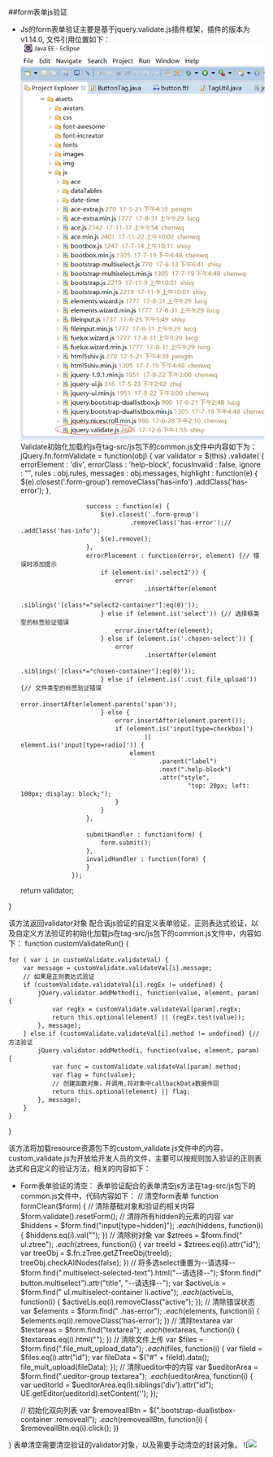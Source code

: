 

##form表单js验证

* Js的form表单验证主要是基于jquery.validate.js插件框架，插件的版本为v1.14.0,
文件引用位置如下：
![](/assets/frontDoc_validate1.png)
Validate初始化加载的js在tag-src/js包下的common.js文件中内容如下为：
	jQuery.fn.formValidate = function(obj) {
	var validator = $(this)
			.validate(
					{
						errorElement : 'div',
						errorClass : 'help-block',
						focusInvalid : false,
						ignore : "",
						rules : obj.rules,
						messages : obj.messages,
						highlight : function(e) {
							$(e).closest('.form-group').removeClass('has-info')
									.addClass('has-error');
						},

						success : function(e) {
							$(e).closest('.form-group')
									.removeClass('has-error');// .addClass('has-info');
							$(e).remove();
						},
						errorPlacement : function(error, element) {// 错误时添加提示
							if (element.is('.select2')) {
								error
										.insertAfter(element
												.siblings('[class*="select2-container"]:eq(0)'));
							} else if (element.is('select')) {// 选择框类型的标签验证错误
								error.insertAfter(element);
							} else if (element.is('.chosen-select')) {
								error
										.insertAfter(element
												.siblings('[class*="chosen-container"]:eq(0)'));
							} else if (element.is('.cust_file_upload')) {// 文件类型的标签验证错误
								error.insertAfter(element.parents('span'));
							} else {
								error.insertAfter(element.parent());
								if (element.is('input[type=checkbox]')
										|| element.is('input[type=radio]')) {
									element
											.parent("label")
											.next(".help-block")
											.attr("style",
													"top: 20px; left: 100px; display: block;");
								}
							}
						},

						submitHandler : function(form) {
							form.submit();
						},
						invalidHandler : function(form) {
						}
					});
	return validator;

}

该方法返回validator对象
配合该js验证的自定义表单验证，正则表达式验证，以及自定义方法验证的初始化加载js在tag-src/js包下的common.js文件中，内容如下：
function customValidateRun() {

	for ( var i in customValidate.validateVal) {
		var message = customValidate.validateVal[i].message;
		// 如果是正则表达式验证
		if (customValidate.validateVal[i].regEx != undefined) {
			jQuery.validator.addMethod(i, function(value, element, param) {
				var regEx = customValidate.validateVal[param].regEx;
				return this.optional(element) || (regEx.test(value));
			}, message);
		} else if (customValidate.validateVal[i].method != undefined) {// 方法验证
			jQuery.validator.addMethod(i, function(value, element, param) {
				var func = customValidate.validateVal[param].method;
				var flag = func(value);
				// 创建函数对象，并调用,将对象中callbackData数据传回
				return this.optional(element) || flag;
			}, message);
		}
	}
}

该方法将加载resource资源包下的custom_validate.js文件中的内容，
custom_validate.js为开放给开发人员的文件，主要可以按规则加入验证的正则表达式和自定义的验证方法，相关的内容如下：


* Form表单验证的清空：
表单验证配合的表单清空js方法在tag-src/js包下的common.js文件中，代码内容如下：
// 清空form表单
function formClean($form) {
	// 清除基础对象和验证的相关内容
	$form.validate().resetForm();
	// 清除所有hidden的元素的内容
	var $hiddens = $form.find("input[type=hidden]");
	$.each($hiddens, function(i) {
		$hiddens.eq(i).val("");
	})
	// 清除树对象
	var $ztrees = $form.find(" ul.ztree");
	$.each($ztrees, function(i) {
		var treeId = $ztrees.eq(i).attr("id");
		var treeObj = $.fn.zTree.getZTreeObj(treeId);
		treeObj.checkAllNodes(false);
	})
	// 将多选select重置为--请选择--
	$form.find(".multiselect-selected-text").html("--请选择--");
	$form.find(" button.multiselect").attr("title", "--请选择--");
	var $activeLis = $form.find(" ul.multiselect-container li.active");
	$.each($activeLis, function(i) {
		$activeLis.eq(i).removeClass("active");
	});
	// 清除错误状态
	var $elements = $form.find(" .has-error");
	$.each($elements, function(i) {
		$elements.eq(i).removeClass('has-error');
	})
	// 清除textarea
	var $textareas = $form.find("textarea");
	$.each($textareas, function(i) {
		$textareas.eq(i).html("");
	})
	// 清除文件上传
	var $files = $form.find(".file_mult_upload_data");
	$.each($files, function(i) {
		var fileId = $files.eq(i).attr("id");
		var fileData = $("#" + fileId).data();
		file_mult_upload(fileData);
	});
	// 清除ueditor中的内容
	var $ueditorArea = $form.find(".ueditor-group textarea");
	$.each($ueditorArea, function(i) {
		var ueditorId = $ueditorArea.eq(i).siblings('div').attr("id");
		UE.getEditor(ueditorId).setContent('');
	});

	// 初始化双向列表
	var $removeallBtn = $(".bootstrap-duallistbox-container .removeall");
	$.each($removeallBtn, function(i) {
		$removeallBtn.eq(i).click();
	})

}
表单清空需要清空验证的validator对象，以及需要手动清空的封装对象。
![![](/assets/frontDoc_validate1.pn](/assets/frontDoc_validate2.png)g)